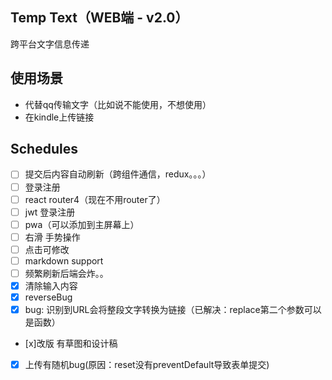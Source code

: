 ## Temp Text（WEB端 - v2.0） 
跨平台文字信息传递
## 使用场景 
- 代替qq传输文字（比如说不能使用，不想使用）
- 在kindle上传链接
## Schedules
- [ ] 提交后内容自动刷新（跨组件通信，redux。。。）
- [ ] 登录注册
- [ ] react router4（现在不用router了）
- [ ] jwt 登录注册
- [ ] pwa（可以添加到主屏幕上）
- [ ] 右滑 手势操作
- [ ] 点击可修改
- [ ] markdown support
- [ ] 频繁刷新后端会炸。。
- [x] 清除输入内容 
- [x] reverseBug
- [x] bug: 识别到URL会将整段文字转换为链接（已解决：replace第二个参数可以是函数）
- [x]改版 有草图和设计稿
- [x] 上传有随机bug(原因：reset没有preventDefault导致表单提交)